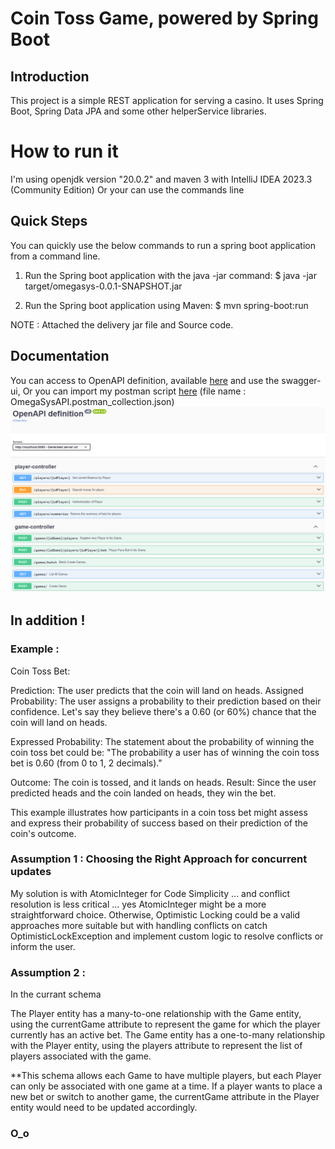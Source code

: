 # Coin Toss Game, powered by Spring Boot

## Introduction
This project is a simple REST application for serving a casino. It uses Spring Boot, Spring Data JPA and some other helperService libraries.

# How to run it
I'm using openjdk version "20.0.2" and maven 3 with IntelliJ IDEA 2023.3 (Community Edition)
Or your can use the commands line

## Quick Steps
You can quickly use the below commands to run a spring boot application from a command line.

1. Run the Spring boot application with the java -jar command:
   $ java -jar target/omegasys-0.0.1-SNAPSHOT.jar

2. Run the Spring boot application using Maven:
   $ mvn spring-boot:run

NOTE : Attached the delivery jar file and Source code.

## Documentation 
You can access to OpenAPI definition, available [here](http://localhost:8080/swagger-ui/index.html) and use the swagger-ui,
Or you can import my postman script [here](OmegaSysAPI.postman_collection.json) (file name : OmegaSysAPI.postman_collection.json)
![Screenshot](screenshot.png)


## In addition !
### Example :
Coin Toss Bet:

Prediction: The user predicts that the coin will land on heads.
Assigned Probability: The user assigns a probability to their prediction based on their confidence. Let's say they believe there's a 0.60 (or 60%) chance that the coin will land on heads.

Expressed Probability:
The statement about the probability of winning the coin toss bet could be:
"The probability a user has of winning the coin toss bet is 0.60 (from 0 to 1, 2 decimals)."

Outcome: The coin is tossed, and it lands on heads.
Result: Since the user predicted heads and the coin landed on heads, they win the bet.

This example illustrates how participants in a coin toss bet might assess and express their probability of success based on their prediction of the coin's outcome.


### Assumption 1 : Choosing the Right Approach for concurrent updates
My solution is with AtomicInteger for Code Simplicity ... and conflict resolution is less critical ... yes AtomicInteger might be a more straightforward choice.
Otherwise, Optimistic Locking could be a valid approaches more suitable but with handling conflicts on catch OptimisticLockException and implement custom logic to resolve conflicts or inform the user.

### Assumption 2 :
In the currant schema 

The Player entity has a many-to-one relationship with the Game entity, using the currentGame attribute to represent the game for which the player currently has an active bet.
The Game entity has a one-to-many relationship with the Player entity, using the players attribute to represent the list of players associated with the game.

**This schema allows each Game to have multiple players, but each Player can only be associated with one game at a time. If a player wants to place a new bet or switch to another game, the currentGame attribute in the Player entity would need to be updated accordingly.


### O_o
